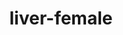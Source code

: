 ---
title: liver-female
release_version: v1.3
hra_release_version:
  - v1.1
  - v1.2
  - v1.3
model_type: ref-organs
description: '[This reference organ](https://hubmapconsortium.github.io/ccf/pages/ccf-3d-reference-library.html) was created using data from the Visible Human Female, provided by the National Library of Medicine.'
creators:
  - 0000-0003-4066-7531
  - 0000-0002-3333-5646
project_leads:
  - 0000-0002-3321-6137
reviewers:
  - 0000-0003-1940-6740
  - 0000-0002-4174-2786
  - 0000-0003-1824-1067
creation_date: 2022-05-06T00:00:00
license: CC BY 4.0
publisher:  HuBMAP 
funder:  National Institutes of Health 
award_number:  OT2OD026671 
hubmap_id:  HBM798.JZZM.649 
datatable: VH_F_Liver.glb
doi: https://doi.org/10.48539/HBM798.JZZM.649
---